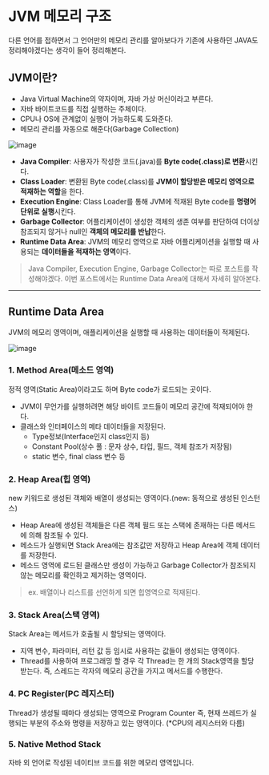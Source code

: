 # JVM 메모리 구조

다른 언어를 접하면서 그 언어만의 메모리 관리를 알아보다가 기존에 사용하던 JAVA도 정리해야겠다는 생각이 들어 정리해본다.

## JVM이란?

- Java Virtual Machine의 약자이며, 자바 가상 머신이라고 부른다. 
- 자바 바이트코드를 직접 실행하는 주체이다.
- CPU나 OS에 관계없이 실행이 가능하도록 도와준다.
- 메모리 관리를 자동으로 해준다(Garbage Collection)

![image](https://github.com/YoonSeok-Heo/TIL/assets/113662725/8ed11c3c-6c81-4869-8239-490c98d826a5)

- **Java Compiler**: 사용자가 작성한 코드(.java)를 **Byte code(.class)로 변환**시킨다.
- **Class Loader**: 변환된 Byte code(.class)를 **JVM이 할당받은 메모리 영역으로 적재하는 역할**을 한다.
- **Execution Engine**: Class Loader를 통해 JVM에 적재된 Byte code를 **명령어 단위로 실행**시킨다.
- **Garbage Collector**: 어플리케이션이 생성한 객체의 생존 여부를 판단하여 더이상 참조되지 않거나 null인 **객체의 메모리를 반납**한다.
- **Runtime Data Area**: JVM의 메모리 영역으로 자바 어플리케이션을 실행할 때 사용되는 **데이터들을 적재하는 영역**이다.

> Java Compiler, Execution Engine, Garbage Collector는 따로 포스트를 작성해야겠다. 이번 포스트에서는 Runtime Data Area에 대해서 자세히 알아본다.

--- 

## Runtime Data Area

JVM의 메모리 영역이며, 애플리케이션을 실행할 때 사용하는 데이터들이 적제된다.

![image](https://github.com/YoonSeok-Heo/TIL/assets/113662725/256054f1-5c07-4cf4-8687-495045655539)

### 1. Method Area(메소드 영역)

정적 영역(Static Area)이라고도 하며 Byte code가 로드되는 곳이다. 

- JVM이 무언가를 실행하려면 해당 바이트 코드들이 메모리 공간에 적재되어야 한다. 
- 클래스와 인터페이스의 메타 데이터들을 저장된다.
  - Type정보(Interface인지 class인지 등)
  - Constant Pool(상수 풀 : 문자 상수, 타입, 필드, 객체 참조가 저장됨)
  - static 변수, final class 변수 등

### 2. Heap Area(힙 영역)

new 키워드로 생성된 객체와 배열이 생성되는 영역이다.(new: 동적으로 생성된 인스턴스)

- Heap Area에 생성된 객체들은 다른 객체 필드 또는 스택에 존재하는 다른 메서드에 의해 참조될 수 있다.
- 메소드가 실행되면 Stack Area에는 참조값만 저장하고 Heap Area에 객체 데이터를 저장한다.
- 메소드 영역에 로드된 클래스만 생성이 가능하고 Garbage Collector가 참조되지 않는 메모리를 확인하고 제거하는 영역이다.

> ex. 배열이나 리스트를 선언하게 되면 힙영역으로 적재된다.

### 3. Stack Area(스택 영역)

Stack Area는 메서드가 호출될 시 할당되는 영역이다.

- 지역 변수, 파라미터, 리턴 값 등 임시로 사용하는 값들이 생성되는 영역이다.
- Thread를 사용하여 프로그래밍 할 경우 각 Thread는 한 개의 Stack영역을 할당 받는다. 즉, 스레드는 각자의 메모리 공간을 가지고 메서드를 수행한다.

### 4. PC Register(PC 레지스터)

Thread가 생성될 때마다 생성되는 영역으로 Program Counter 즉, 현재 쓰레드가 실행되는 부분의 주소와 명령을 저장하고 있는 영역이다. (*CPU의 레지스터와 다름)

### 5. Native Method Stack

자바 외 언어로 작성된 네이티브 코드를 위한 메모리 영역입니다.